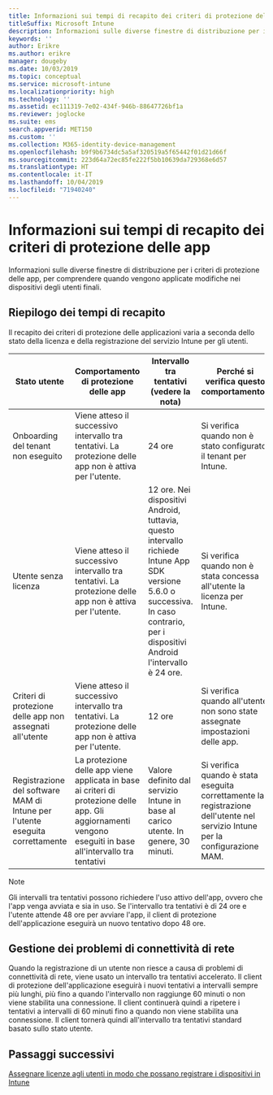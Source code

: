 ```yaml
---
title: Informazioni sui tempi di recapito dei criteri di protezione delle app
titleSuffix: Microsoft Intune
description: Informazioni sulle diverse finestre di distribuzione per i criteri di protezione delle app, per comprendere quando vengono applicate modifiche nei dispositivi degli utenti finali.
keywords: ''
author: Erikre
ms.author: erikre
manager: dougeby
ms.date: 10/03/2019
ms.topic: conceptual
ms.service: microsoft-intune
ms.localizationpriority: high
ms.technology: ''
ms.assetid: ec111319-7e02-434f-946b-88647726bf1a
ms.reviewer: joglocke
ms.suite: ems
search.appverid: MET150
ms.custom: ''
ms.collection: M365-identity-device-management
ms.openlocfilehash: b9f9b6734dc5a5af320519a5f65442f01d21d66f
ms.sourcegitcommit: 223d64a72ec85fe222f5bb10639da729368e6d57
ms.translationtype: HT
ms.contentlocale: it-IT
ms.lasthandoff: 10/04/2019
ms.locfileid: "71940240"
---
```

# <a name="understand-app-protection-policy-delivery-timing"></a>Informazioni sui tempi di recapito dei criteri di protezione delle app

Informazioni sulle diverse finestre di distribuzione per i criteri di protezione delle app, per comprendere quando vengono applicate modifiche nei dispositivi degli utenti finali.

## <a name="delivery-timing-summary"></a>Riepilogo dei tempi di recapito

Il recapito dei criteri di protezione delle applicazioni varia a seconda dello stato della licenza e della registrazione del servizio Intune per gli utenti.  

|    Stato utente    |    Comportamento di protezione delle app     |    Intervallo tra tentativi (vedere la nota)    |    Perché si verifica questo comportamento?    |
|-----------------------------------------------------|-------------------------------------------------------------------------------------------------|--------------------------------------------------------------------------------------|-----------------------------------------------------------------------------------------------------------|
|    Onboarding del tenant non eseguito    |    Viene atteso il successivo intervallo tra tentativi.  La protezione delle app non è attiva per l'utente.    |    24 ore    |    Si verifica quando non è stato configurato il tenant per Intune.    |
|    Utente senza licenza     |    Viene atteso il successivo intervallo tra tentativi.  La protezione delle app non è attiva per l'utente.     |    12 ore. Nei dispositivi Android, tuttavia, questo intervallo richiede Intune App SDK versione 5.6.0 o successiva. In caso contrario, per i dispositivi Android l'intervallo è 24 ore.   |    Si verifica quando non è stata concessa all'utente la licenza per Intune.    |
|    Criteri di protezione delle app non assegnati all'utente    |    Viene atteso il successivo intervallo tra tentativi.  La protezione delle app non è attiva per l'utente.    |    12 ore        |    Si verifica quando all'utente non sono state assegnate impostazioni delle app.    |
|    Registrazione del software MAM di Intune per l'utente eseguita correttamente    |    La protezione delle app viene applicata in base ai criteri di protezione delle app.    Gli aggiornamenti vengono eseguiti in base all'intervallo tra tentativi    |    Valore definito dal servizio Intune in base al carico utente.    In genere, 30 minuti.     |    Si verifica quando è stata eseguita correttamente la registrazione dell'utente nel servizio Intune per la configurazione MAM.    |

> [!NOTE]
> Gli intervalli tra tentativi possono richiedere l'uso attivo dell'app, ovvero che l'app venga avviata e sia in uso.  Se l'intervallo tra tentativi è di 24 ore e l'utente attende 48 ore per avviare l'app, il client di protezione dell'applicazione eseguirà un nuovo tentativo dopo 48 ore.

## <a name="handling-network-connectivity-issues"></a>Gestione dei problemi di connettività di rete

Quando la registrazione di un utente non riesce a causa di problemi di connettività di rete, viene usato un intervallo tra tentativi accelerato.  Il client di protezione dell'applicazione eseguirà i nuovi tentativi a intervalli sempre più lunghi, più fino a quando l'intervallo non raggiunge 60 minuti o non viene stabilita una connessione.  Il client continuerà quindi a ripetere i tentativi a intervalli di 60 minuti fino a quando non viene stabilita una connessione. Il client tornerà quindi all'intervallo tra tentativi standard basato sullo stato utente.

## <a name="next-steps"></a>Passaggi successivi

[Assegnare licenze agli utenti in modo che possano registrare i dispositivi in Intune](../fundamentals/licenses-assign.md)

